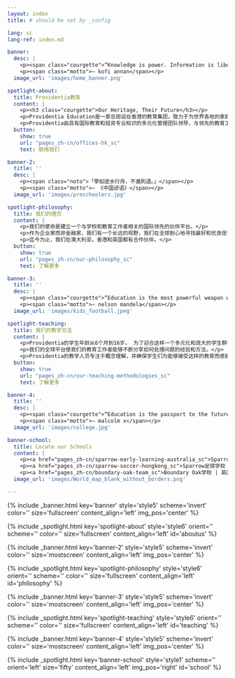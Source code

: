 ```yaml
---
layout: index
title: # should be set by _config

lang: sc
lang-ref: index.md

banner:
  desc: |
    <p><span class="courgette">“Knowledge is power. Information is liberating.<br>Education is the premise of progress, in every society, in every family.”</span></p>
    <p><span class="motto">— kofi annan</span></p>
  image_url: 'images/home_banner.png'

spotlight-about:
  title: Providentia教育
  content: |
    <p><h3 class="courgette">Our Heritage, Their Future</h3></p>
    <p>Providentia Education是一家总部设在香港的教育集团，致力于为世界各地的家庭提供最好的国外学习机会。</p>
    <p>Providentia由具有国际教育和投资专业知识的多元化管理团队领导，与领先的教育工作者合作，并进行学校投资。</p>
  button:
    show: true
    url: "pages_zh-cn/offices-hk_sc"
    text: 联络我们

banner-2:
  title: ''
  desc: |
    <p><span class="noto">「學如逆水行舟，不進則退。」</span></p>
    <p><span class="motto">— 《中国谚语》</span></p>
  image_url: 'images/preschoolers.jpg'

spotlight-philosophy:
  title: 我们的理念
  content: |
    <p>我们的使命是建立一个与学校和教育工作者相关的国际领先的伙伴平台。</p>
    <p>作为企业家而非金融家，我们有一个长远的视野，我们在全球耐心地寻找最好和优良信誉的合作伙伴。</p>
    <p>迄今为止，我们在澳大利亚，香港和英国都有合作伙伴。</p>
  button:
    show: true
    url: "pages_zh-cn/our-philosophy_sc"
    text: 了解更多

banner-3:
  title: ''
  desc: |
    <p><span class="courgette">“Education is the most powerful weapon which you can use to change the world.”</span></p>
    <p><span class="motto">— nelson mandela</span></p>
  image_url: 'images/kids_football.jpeg'

spotlight-teaching:
  title: 我们的教学方法
  content: |
    <p>Providentia的学生年龄从6个月到16岁。 为了迎合这样一个多元化和庞大的学生群体，我们的教育工作者采用最成熟的教学系统，包括为我们在澳大利亚的学童提供瑞吉欧（Reggio Emilia）教学方法。</p>
    <p>我们的全球平台使我们的教育工作者能够不断分享如何处理问题的经验和方法。</p>
    <p>Providentia的教学人员专注于概念理解，并确保学生们为能够接受这样的教育而感到骄傲。</p>
  button:
    show: true
    url: "pages_zh-cn/our-teaching-methodologies_sc"
    text: 了解更多

banner-4:
  title: ''
  desc: |
    <p><span class="courgette">“Education is the passport to the future,<br>for tomorrow belongs to those who prepare for it today.”</span></p>
    <p><span class="motto">— malcolm x</span></p>
  image_url: 'images/college.jpg'

banner-school:
  title: Locate our Schools
  content: |
    <p><a href="pages_zh-cn/sparrow-early-learning-australia_sc">Sparrow儿童教育集团 | 澳大利亚</a></p>
    <p><a href="pages_zh-cn/sparrow-soccer-hongkong_sc">Sparrow足球学校 | 香港</a></p>
    <p><a href="pages_zh-cn/boundary-oak-team_sc">Boundary Oak学校 | 英国</a></p>
  image_url: 'images/World_map_blank_without_borders.png'

---
```

<!-- Welcome Banner -->
{% include _banner.html key='banner' style='style5' scheme='invert' color='' size='fullscreen' content_align='left' img_pos='center' %}

<!-- About Us -->
{% include _spotlight.html key='spotlight-about' style='style6' orient='' scheme='' color='' size='fullscreen' content_align='left' id='aboutus' %}

<!-- Banner 2 -->
{% include _banner.html key='banner-2' style='style5' scheme='invert' color='' size='mostscreen' content_align='left' img_pos='center' %}

<!-- Our Philosophy -->
{% include _spotlight.html key='spotlight-philosophy' style='style6' orient='' scheme='' color='' size='fullscreen' content_align='left' id='philosophy' %}

<!-- Banner 3 -->
{% include _banner.html key='banner-3' style='style5' scheme='invert' color='' size='mostscreen' content_align='left' img_pos='center' %}

<!-- Our Teaching Philosophy -->
{% include _spotlight.html key='spotlight-teaching' style='style6' orient='' scheme='' color='' size='fullscreen' content_align='left' id='teaching' %}

<!-- Banner 4 -->
{% include _banner.html key='banner-4' style='style5' scheme='invert' color='' size='mostscreen' content_align='left' img_pos='center' %}

<!-- Global school -->
{% include _spotlight.html key='banner-school' style='style1' scheme='' orient='left' size='fifty' content_align='left' img_pos='right' id='school' %}
